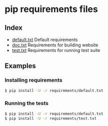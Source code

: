 # pip requirements files

## Index

- [default.txt](default.txt)
  Default requirements
- [doc.txt](doc.txt)
  Requirements for building website
- [test.txt](test.txt)
  Requirements for running test suite

## Examples

### Installing requirements

```bash
$ pip install -U -r requirements/default.txt
```

### Running the tests

```bash
$ pip install -U -r requirements/default.txt
$ pip install -U -r requirements/test.txt
```
